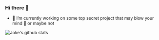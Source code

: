 ### Hi there 👋

- 🔭 I’m currently working on some top secret project that may blow your mind 🤯 or maybe not 

![Joke's github stats](https://github-readme-stats.vercel.app/api?username=joke1196&show_icons=true&theme=tokyonight)

<!--
**joke1196/joke1196** is a ✨ _special_ ✨ repository because its `README.md` (this file) appears on your GitHub profile.

Here are some ideas to get you started:

- 🔭 I’m currently working on ...
- 🌱 I’m currently learning ...
- 👯 I’m looking to collaborate on ...
- 🤔 I’m looking for help with ...
- 💬 Ask me about ...
- 📫 How to reach me: ...
- 😄 Pronouns: ...
- ⚡ Fun fact: ...
-->
